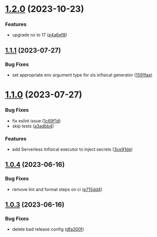 # [1.2.0](https://github.com/trades-org/nx-plugins/compare/nx-serverless-v1.1.1...nx-serverless-v1.2.0) (2023-10-23)


### Features

* upgrade nx to 17 ([e4a6ef8](https://github.com/trades-org/nx-plugins/commit/e4a6ef86da5bea63426ddfe46c9284019b15f94d))

## [1.1.1](https://github.com/trades-org/nx-plugins/compare/nx-serverless-v1.1.0...nx-serverless-v1.1.1) (2023-07-27)


### Bug Fixes

* set appropriate env argument type for sls infisical generator ([1591fae](https://github.com/trades-org/nx-plugins/commit/1591fae961da213efd488b8178f347e4d1f623ff))

# [1.1.0](https://github.com/trades-org/nx-plugins/compare/nx-serverless-v1.0.4...nx-serverless-v1.1.0) (2023-07-27)


### Bug Fixes

* fix eslint issue ([1c69f1d](https://github.com/trades-org/nx-plugins/commit/1c69f1d90de32ffe34620b3ecfed3a76c5ac6ab9))
* skip tests ([a3adbb4](https://github.com/trades-org/nx-plugins/commit/a3adbb41f483317df4ceb21325892f8bb64e4521))


### Features

* add Serverless Infisical executor to inject secrets ([3ce91de](https://github.com/trades-org/nx-plugins/commit/3ce91deb2120e6412ccc5657d33a95eec76d3d2c))

## [1.0.4](https://github.com/trades-org/nx-plugins/compare/nx-serverless-v1.0.3...nx-serverless-v1.0.4) (2023-06-16)


### Bug Fixes

* remove lint and format steps on ci ([e715dd4](https://github.com/trades-org/nx-plugins/commit/e715dd45e777ce70158156ebfea2dbff3eaa52e2))

## [1.0.3](https://github.com/trades-org/nx-plugins/compare/nx-serverless-v1.0.2...nx-serverless-v1.0.3) (2023-06-16)

### Bug Fixes

- delete bad release config ([dfa300f](https://github.com/trades-org/nx-plugins/commit/dfa300f12edac6d9701df72557bb47b66783c308))
